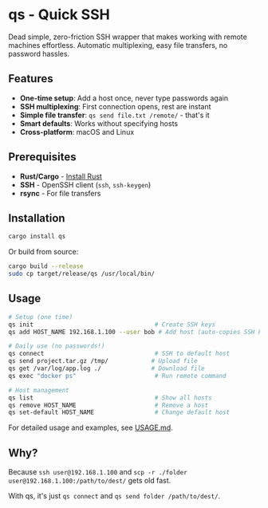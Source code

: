 # qs - Quick SSH

Dead simple, zero-friction SSH wrapper that makes working with remote machines effortless. Automatic multiplexing, easy file transfers, no password hassles.

## Features

- **One-time setup**: Add a host once, never type passwords again
- **SSH multiplexing**: First connection opens, rest are instant
- **Simple file transfer**: `qs send file.txt /remote/` - that's it
- **Smart defaults**: Works without specifying hosts
- **Cross-platform**: macOS and Linux

## Prerequisites

- **Rust/Cargo** - [Install Rust](https://rustup.rs/)
- **SSH** - OpenSSH client (`ssh`, `ssh-keygen`)
- **rsync** - For file transfers

## Installation

```bash
cargo install qs
```

Or build from source:
```bash
cargo build --release
sudo cp target/release/qs /usr/local/bin/
```

## Usage

```bash
# Setup (one time)
qs init                                  # Create SSH keys
qs add HOST_NAME 192.168.1.100 --user bob # Add host (auto-copies SSH key)

# Daily use (no passwords!)
qs connect                               # SSH to default host
qs send project.tar.gz /tmp/            # Upload file
qs get /var/log/app.log ./              # Download file
qs exec "docker ps"                      # Run remote command

# Host management
qs list                                  # Show all hosts
qs remove HOST_NAME                      # Remove a host
qs set-default HOST_NAME                 # Change default host
```

For detailed usage and examples, see [USAGE.md](USAGE.md).

## Why?

Because `ssh user@192.168.1.100` and `scp -r ./folder user@192.168.1.100:/path/to/dest/` gets old fast.

With qs, it's just `qs connect` and `qs send folder /path/to/dest/`.
